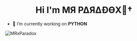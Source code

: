 <h1 align="center">Hi I'm  MЯ P∆Я∆ÐӨX🚬†</h1>

- 🔭 I’m currently working on **PYTHON**

<p><img align="left" src="https://github-readme-stats.vercel.app/api/top-langs?username=MRxParadox&show_icons=true&locale=en&layout=compact" alt="MRxParadox" /></p>
